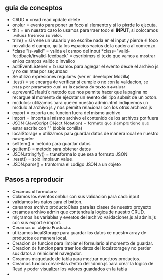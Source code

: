 ## guia de conceptos

- CRUD = cread read update delete
- onblur = evento para poner un foco al elemento y si lo pierde lo ejecuta.
- this = en nuestro caso lo usamos para traer todo el **INPUT**, si colocamos .values traemos su valor.
- trim() = si viene un usuario y no escribe nada en el input y pierde el foco no valida el campo, quita los espacios vacios de la cadena al comienzo.
- *clase "is-valid" = valida el campo del input
  *class="valid-feedback/invalid-feedback" = escribimos el texto que vamos a mostrar en los campos valido o invalido
- addEventListener = lo usamos para agregar el evento desde el archivo js y no del html por seguridad
- Se utilizo expresiones regulares (ver en developer Mozilla)
- .test() = se encarga de verificar si cumple o no con la validacion, se pasa por parametro cual es la cadena de texto a evaluar
- e.preventDefault(): metodo que nos permite hacer que la pagina no recargue al momento de ejecutar un evento del tipo submit de un boton.
- modulos: utilizamos para que en nuestro admin.html indiquemos un modulo al archivo js y nos permita relacionar con los otros archivos js
- export = exporta una funcion fuera del mismo archivo
- import = importa al mismo archivo el contenido de los archivos por fuera
- JSON (JavaScript Object Notation) = formato que siempre tiene que estar escrito con "" (doble comilla)
- localStorage = utilizamos para guardar datos de manera local en nuestro navegador
- setItem() = metodo para guardar datos
- getItem() = metodo para obtener datos
- JSON.stringify() = transforma lo que sea a formato JSON
- .reset() = solo limpia un value.
- JSON.parse() = tranforma el codigo JSON a un objeto

## Pasos a reproducir

- Creamos el formulario
- Colamos los eventos onblur con sus validacion para cada input
- validamos los datos para el button.
- careamos archivo productoClass para las clases de nuestro proyecto
- creamos archivo admin que contendra la logica de nuestro CRUD.
- migramos las variables y eventos del archivo validaciones.js al admin.js con sus export e import.
- Creamos un objeto Producto.
- utilizamos localStorage para guardar los datos de nuestro array de productos de manera local.
- Creacion de funcion para limpiar el formulario al momento de guardar.
- Creacion de funcion para traer los datos del localstorage y no perder sus datos al reiniciar el navegador.
- Creamos maquetado de tabla para mostrar nuestros productos.
- Creamos funcion crearFilas dentro del admin.js para crear la logica de Read y poder visualizar los valores guardados en la tabla
- 